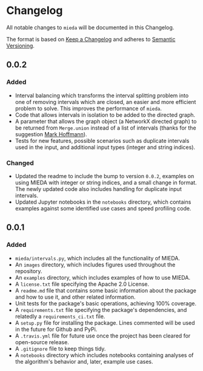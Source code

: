 # Changelog
All notable changes to `mieda` will be documented in this Changelog.

The format is based on [Keep a Changelog](http://keepachangelog.com/en/1.0.0/) 
and adheres to [Semantic Versioning](http://semver.org/spec/v2.0.0.html).

## 0.0.2 
### Added 
- Interval balancing which transforms the interval splitting problem 
into one of removing intervals which are closed, an easier and more 
efficient problem to solve. This improves the performance of `mieda`.
- Code that allows intervals in isolation to be added to the directed graph. 
- A parameter that allows the graph object (a NetworkX directed graph) 
to be returned from `Merge.union` instead of a list of intervals (thanks 
for the suggestion [Mark Hoffmann](https://github.com/mark-hoffmann)). 
- Tests for new features, possible scenarios such as duplicate intervals 
used in the input, and additional input types (integer and string indices).

### Changed 
- Updated the readme to include the bump to version `0.0.2`, examples on 
using MIEDA with integer or string indices, and a small change in 
format. The newly updated code also includes handling for duplicate 
input intervals. 
- Updated Jupyter notebooks in the `notebooks` directory, which contains 
examples against some identified use cases and speed profiling code.

## 0.0.1
### Added

- `mieda/intervals.py`, which includes all the functionality of MIEDA. 
- An `images` directory, which includes figures used throughout the 
repository. 
- An `examples` directory, which includes examples of how to use MIEDA.
- A `license.txt` file specifying the Apache 2.0 License. 
- A `readme.md` file that contains some basic information about the 
package and how to use it, and other related information. 
- Unit tests for the package's basic operations, achieving 100% 
coverage.
- A `requirements.txt` file specifying the package's dependencies, and 
relatedly a `requirements_ci.txt` file. 
- A `setup.py` file for installing the package. Lines commented will 
be used in the future for Github and PyPi. 
- A `.travis.yml` file for future use once the project has been cleared 
for open-source release. 
- A `.gitignore` file to keep things tidy. 
- A `notebooks` directory which includes notebooks containing analyses 
of the algorithm's behavior and, later, example use cases. 